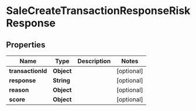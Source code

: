 

# SaleCreateTransactionResponseRiskResponse


## Properties

| Name | Type | Description | Notes |
|------------ | ------------- | ------------- | -------------|
|**transactionId** | **Object** |  |  [optional] |
|**response** | **String** |  |  [optional] |
|**reason** | **Object** |  |  [optional] |
|**score** | **Object** |  |  [optional] |



